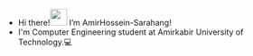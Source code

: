 - Hi there!<img src="https://raw.githubusercontent.com/MartinHeinz/MartinHeinz/master/wave.gif" width="30px">   I’m AmirHossein-Sarahang!
- I'm Computer Engineering student at Amirkabir University of Technology.:computer:



<!---
AmirHossein-Sarahang/AmirHossein-Sarahang is a ✨ special ✨ repository because its `README.md` (this file) appears on your GitHub profile.
You can click the Preview link to take a look at your changes.
--->

